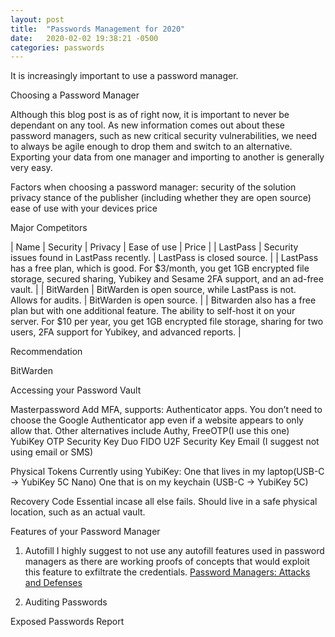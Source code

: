 ```yaml
---
layout: post
title:  "Passwords Management for 2020"
date:   2020-02-02 19:38:21 -0500
categories: passwords
---
```


It is increasingly important to use a password manager.

Choosing a Password Manager

Although this blog post is as of right now, it is important to never be dependant on any tool. As new information comes out about these password managers, such as new critical security vulnerabilities, we need to always be agile enough to drop them and switch to an alternative. Exporting your data from one manager and importing to another is generally very easy.

Factors when choosing a password manager:
security of the solution
privacy stance of the publisher (including whether they are open source)
ease of use with your devices
price

Major Competitors

| Name     | Security | Privacy | Ease of use | Price |
| LastPass | Security issues found in LastPass recently.         |   LastPass is closed source.      |             |     LastPass has a free plan, which is good. For $3/month, you get 1GB encrypted file storage, secured sharing, Yubikey and Sesame 2FA support, and an ad-free vault.   |
| BitWarden | BitWarden is open source, while LastPass is not. Allows for audits.        |   BitWarden is open source.      |             |    Bitwarden also has a free plan but with one additional feature. The ability to self-host it on your server. For $10 per year, you get 1GB encrypted file storage, sharing for two users, 2FA support for Yubikey, and advanced reports.   |



Recommendation

BitWarden





Accessing your Password Vault

Masterpassword
Add MFA, supports:
Authenticator apps. You don’t need to choose the Google Authenticator app even if a website appears to only allow that. Other alternatives include Authy, FreeOTP(I use this one)
YubiKey OTP Security Key
Duo
FIDO U2F Security Key
Email (I suggest not using email or SMS)

Physical Tokens
Currently using YubiKey:
One that lives in my laptop(USB-C -> YubiKey 5C Nano)
One that is on my keychain (USB-C -> YubiKey 5C)

Recovery Code
Essential incase all else fails.
Should live in a safe physical location, such as an actual vault.

Features of your Password Manager
1. Autofill
I highly suggest to not use any autofill features used in password managers as there are working proofs of concepts that would exploit this feature to exfiltrate the credentials.
[Password Managers: Attacks and Defenses](https://www.cs.columbia.edu/~suman/docs/suman_pwdmgr.pdf)

2. Auditing Passwords

Exposed Passwords Report






